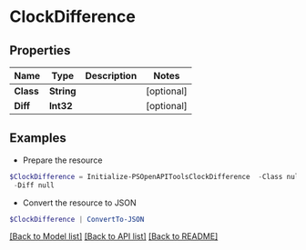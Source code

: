 # ClockDifference
## Properties

Name | Type | Description | Notes
------------ | ------------- | ------------- | -------------
**Class** | **String** |  | [optional] 
**Diff** | **Int32** |  | [optional] 

## Examples

- Prepare the resource
```powershell
$ClockDifference = Initialize-PSOpenAPIToolsClockDifference  -Class null `
 -Diff null
```

- Convert the resource to JSON
```powershell
$ClockDifference | ConvertTo-JSON
```

[[Back to Model list]](../README.md#documentation-for-models) [[Back to API list]](../README.md#documentation-for-api-endpoints) [[Back to README]](../README.md)

